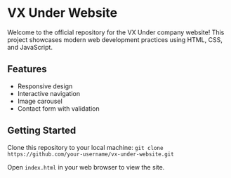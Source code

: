 # VX Under Website

Welcome to the official repository for the VX Under company website! This project showcases modern web development practices using HTML, CSS, and JavaScript.

## Features
* Responsive design
* Interactive navigation
* Image carousel
* Contact form with validation

## Getting Started
Clone this repository to your local machine:
`git clone https://github.com/your-username/vx-under-website.git`

Open `index.html` in your web browser to view the site.
